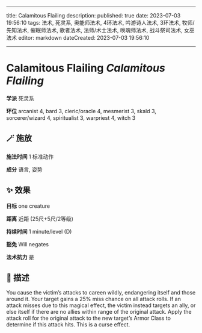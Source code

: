 
---
title: Calamitous Flailing
description: 
published: true
date: 2023-07-03 19:56:10
tags: 法术, 死灵系, 奥能师法术, 4环法术, 吟游诗人法术, 3环法术, 牧师/先知法术, 催眠师法术, 歌者法术, 法师/术士法术, 唤魂师法术, 战斗祭司法术, 女巫法术
editor: markdown
dateCreated: 2023-07-03 19:56:10

---

# **Calamitous Flailing** *Calamitous Flailing*

**学派** 死灵系 

**环位** arcanist 4, bard 3, cleric/oracle 4, mesmerist 3, skald 3, sorcerer/wizard 4, spiritualist 3, warpriest 4, witch 3

## 🪄 施放

**施法时间** 1 标准动作

**成分** 语言, 姿势

## ✨ 效果 

**目标** one creature 

**距离** 近距 (25尺+5尺/2等级)  

**持续时间** 1 minute/level (D) 

**豁免** Will negates

**法术抗力** 是

## 📖 描述

You cause the victim&rsquo;s attacks to careen wildly, endangering itself and those around it. Your target gains a 25% miss chance on all attack rolls. If an attack misses due to this magical effect, the victim instead targets an ally, or else itself if there are no allies within range of the original attack. Apply the attack roll for the original attack to the new target&rsquo;s Armor Class to determine if this attack hits. This is a curse effect.
    
